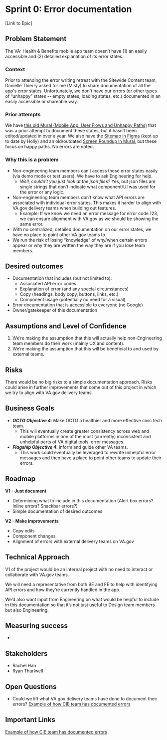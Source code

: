 <h1>Sprint 0: Error documentation</h1>


[Link to Epic]

<h2>Problem Statement</h2>


The VA: Health & Benefits mobile app team doesn’t have (1) an easily accessible and (2) detailed explanation of its error states.

<h3>Context</h3>

Prior to attending the error writing retreat with the Sitewide Content team, Danielle Thierry asked for me (Misty) to share documentation of all the app's error states. Unfortunately, we don't have our errors (or other types of “unhappy” states -- empty states, loading states, etc.) documented in an easily accessible or shareable way.

<h3>Prior attempts</h3>

We have [this old Mural (Mobile App: User Flows and Unhappy Paths)](https://app.mural.co/t/adhoccorporateworkspace2583/m/adhoccorporateworkspace2583/1614017071435/8061f2093dc4679b4b1da3ab3f20423c8f1c8f66?sender=u85a35f55e50d7c375c782462) that was a prior attempt to document these states, but it hasn’t been edited/updated in over a year. We also have the [Sitemap in Figma](https://www.figma.com/file/TEEgHdlibzCilCj4LviHVF/VA-Mobile-app---Detailed-Sitemap-2.0?type=whiteboard&node-id=0-1&t=RDJBcNvJVYpm6ZEB-0) (kept up to date by Holly) and an old/outdated [Screen Roundup in Mural](https://app.mural.co/t/adhoccorporateworkspace2583/m/adhoccorporateworkspace2583/1644341290076/ae8950773187ee1bc35eb1302b8276e8f3356881?sender=u85a35f55e50d7c375c782462), but these focus on happy paths. No errors are noted.

<h3>Why this is a problem</h3>


* Non-engineering team members can’t access these error states easily (via demo mode or test users). We have to ask Engineering for help.
    *  _Well, couldn’t you just look at the json files?_ Yes, but json files are single strings that don’t indicate what component/UI was used for the error or any logic.
* Non-engineering team members don’t know what API errors are associated with individual error states. This makes it harder to align with VA.gov delivery teams when building out features.
    * Example: If we know we need an error message for error code 123, we can ensure alignment with VA.gov as we should be showing the same error.
* With no centralized, detailed documentation on our error states, we have no place to point other VA.gov teams to.
* We run the risk of losing “knowledge” of why/when certain errors appear or why they are written the way they are if you lose team members.

<h2>Desired outcomes</h2>



* Documentation that includes (but not limited to):
    * Associated API error codes
    * Explanation of error (and any special circumstances)
    * Copy (headings, body copy, buttons, links, etc.)
    * Component usage (potentially no need for a visual)
* Error documentation that is accessible to everyone (no Google)
* Owner/gatekeeper of this documentation

<h2>Assumptions and Level of Confidence</h2>




1. We’re making the assumption that this will actually help non-Engineering team members do their work (mainly UX and content).
2. We’re making the assumption that this will be beneficial to and used by external teams.

<h2>Risks</h2>


There would be no big risks to a simple documentation approach. Risks could arise in further improvements that come out of this project in which we try to align with VA.gov delivery teams.

<h2>Business Goals</h2>



* **_OCTO Objective 4_**: Make OCTO a healthier and more effective civic tech team.
    * This will eventually create greater consistency across web and mobile platforms in one of the most (currently) inconsistent and unhelpful parts of VA digital tools: error messages.
* **_Flagship Objective 4_**: Inform and guide other VA teams.
    * This work could eventually be leveraged to rewrite unhelpful error messages and then have a place to point other teams to update their errors.



<h2>Roadmap</h2>


**V1 - Just document**



* Determining what to include in this documentation (Alert box errors? Inline errors? Snackbar errors?)
* Simple documentation of desired outcomes

**V2 - Make improvements**



* Copy edits
* Component changes
* Alignment of errors with external delivery teams on VA.gov

<h2>Technical Approach</h2>


V1 of the project would be an internal project with no need to interact or collaborate with VA.gov teams. 

We will need a representative from both BE and FE to help with identifying API errors and how they’re currently handled in the app. 

We’d also want input from Engineering on what would be helpful to include in this documentation so that it’s not just useful to Design team members but also Engineering.

<h2>Measuring success </h2>




* 

<h2>Stakeholders</h2>




* Rachel Han
* Ryan Thurlwell

<h2>Open Questions</h2>




* Could we lift what VA.gov delivery teams have done to document their errors? [Example of how CIE team has documented errors](https://github.com/department-of-veterans-affairs/va.gov-team/blob/master/products/health-care/checkin/analytics/error-types.md#echeck-in)

<h2>Important Links</h2>


[Example of how CIE team has documented errors](https://github.com/department-of-veterans-affairs/va.gov-team/blob/master/products/health-care/checkin/analytics/error-types.md#echeck-in)
